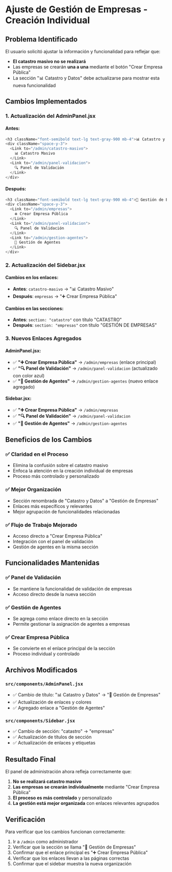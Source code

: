 # Ajuste de Gestión de Empresas - Creación Individual

## Problema Identificado

El usuario solicitó ajustar la información y funcionalidad para reflejar que:
- **El catastro masivo no se realizará**
- Las empresas se crearán **una a una** mediante el botón "Crear Empresa Pública"
- La sección "📊 Catastro y Datos" debe actualizarse para mostrar esta nueva funcionalidad

## Cambios Implementados

### 1. Actualización del AdminPanel.jsx

#### Antes:
```javascript
<h3 className="font-semibold text-lg text-gray-900 mb-4">📊 Catastro y Datos</h3>
<div className="space-y-3">
  <Link to="/admin/catastro-masivo">
    📊 Catastro Masivo
  </Link>
  <Link to="/admin/panel-validacion">
    🔍 Panel de Validación
  </Link>
</div>
```

#### Después:
```javascript
<h3 className="font-semibold text-lg text-gray-900 mb-4">🏢 Gestión de Empresas</h3>
<div className="space-y-3">
  <Link to="/admin/empresas">
    ➕ Crear Empresa Pública
  </Link>
  <Link to="/admin/panel-validacion">
    🔍 Panel de Validación
  </Link>
  <Link to="/admin/gestion-agentes">
    👥 Gestión de Agentes
  </Link>
</div>
```

### 2. Actualización del Sidebar.jsx

#### Cambios en los enlaces:
- **Antes**: `catastro-masivo` → "📊 Catastro Masivo"
- **Después**: `empresas` → "➕ Crear Empresa Pública"

#### Cambios en las secciones:
- **Antes**: `section: "catastro"` con título "CATASTRO"
- **Después**: `section: "empresas"` con título "GESTIÓN DE EMPRESAS"

### 3. Nuevos Enlaces Agregados

#### AdminPanel.jsx:
- ✅ **"➕ Crear Empresa Pública"** → `/admin/empresas` (enlace principal)
- ✅ **"🔍 Panel de Validación"** → `/admin/panel-validacion` (actualizado con color azul)
- ✅ **"👥 Gestión de Agentes"** → `/admin/gestion-agentes` (nuevo enlace agregado)

#### Sidebar.jsx:
- ✅ **"➕ Crear Empresa Pública"** → `/admin/empresas`
- ✅ **"🔍 Panel de Validación"** → `/admin/panel-validacion`
- ✅ **"👥 Gestión de Agentes"** → `/admin/gestion-agentes`

## Beneficios de los Cambios

### ✅ Claridad en el Proceso
- Elimina la confusión sobre el catastro masivo
- Enfoca la atención en la creación individual de empresas
- Proceso más controlado y personalizado

### ✅ Mejor Organización
- Sección renombrada de "Catastro y Datos" a "Gestión de Empresas"
- Enlaces más específicos y relevantes
- Mejor agrupación de funcionalidades relacionadas

### ✅ Flujo de Trabajo Mejorado
- Acceso directo a "Crear Empresa Pública"
- Integración con el panel de validación
- Gestión de agentes en la misma sección

## Funcionalidades Mantenidas

### ✅ Panel de Validación
- Se mantiene la funcionalidad de validación de empresas
- Acceso directo desde la nueva sección

### ✅ Gestión de Agentes
- Se agrega como enlace directo en la sección
- Permite gestionar la asignación de agentes a empresas

### ✅ Crear Empresa Pública
- Se convierte en el enlace principal de la sección
- Proceso individual y controlado

## Archivos Modificados

### `src/components/AdminPanel.jsx`
- ✅ Cambio de título: "📊 Catastro y Datos" → "🏢 Gestión de Empresas"
- ✅ Actualización de enlaces y colores
- ✅ Agregado enlace a "Gestión de Agentes"

### `src/components/Sidebar.jsx`
- ✅ Cambio de sección: "catastro" → "empresas"
- ✅ Actualización de títulos de sección
- ✅ Actualización de enlaces y etiquetas

## Resultado Final

El panel de administración ahora refleja correctamente que:
1. **No se realizará catastro masivo**
2. **Las empresas se crearán individualmente** mediante "Crear Empresa Pública"
3. **El proceso es más controlado** y personalizado
4. **La gestión está mejor organizada** con enlaces relevantes agrupados

## Verificación

Para verificar que los cambios funcionan correctamente:
1. Ir a `/admin` como administrador
2. Verificar que la sección se llama "🏢 Gestión de Empresas"
3. Confirmar que el enlace principal es "➕ Crear Empresa Pública"
4. Verificar que los enlaces llevan a las páginas correctas
5. Confirmar que el sidebar muestra la nueva organización

